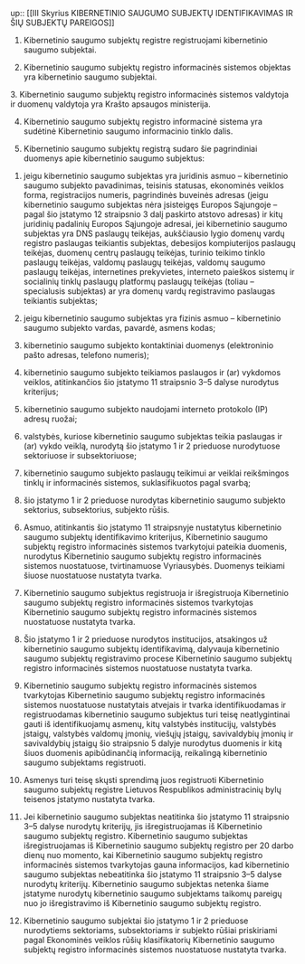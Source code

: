 up:: [[III Skyrius KIBERNETINIO SAUGUMO SUBJEKTŲ IDENTIFIKAVIMAS IR ŠIŲ SUBJEKTŲ PAREIGOS]]

1. Kibernetinio saugumo subjektų registre registruojami kibernetinio saugumo subjektai.

2. Kibernetinio saugumo subjektų registro informacinės sistemos objektas yra kibernetinio saugumo subjektai.

3. Kibernetinio saugumo subjektų registro informacinės sistemos valdytoja ir duomenų valdytoja yra Krašto apsaugos ministerija.

4. Kibernetinio saugumo subjektų registro informacinė sistema yra sudėtinė Kibernetinio saugumo informacinio tinklo dalis.

5. Kibernetinio saugumo subjektų registrą sudaro šie pagrindiniai duomenys apie kibernetinio saugumo subjektus:

1) jeigu kibernetinio saugumo subjektas yra juridinis asmuo – kibernetinio saugumo subjekto pavadinimas, teisinis statusas, ekonominės veiklos forma, registracijos numeris, pagrindinės buveinės adresas (jeigu kibernetinio saugumo subjektas nėra įsisteigęs Europos Sąjungoje – pagal šio įstatymo 12 straipsnio 3 dalį paskirto atstovo adresas) ir kitų juridinių padalinių Europos Sąjungoje adresai, jei kibernetinio saugumo subjektas yra DNS paslaugų teikėjas, aukščiausio lygio domenų vardų registro paslaugas teikiantis subjektas, debesijos kompiuterijos paslaugų teikėjas, duomenų centrų paslaugų teikėjas, turinio teikimo tinklo paslaugų teikėjas, valdomų paslaugų teikėjas, valdomų saugumo paslaugų teikėjas, internetines prekyvietes, interneto paieškos sistemų ir socialinių tinklų paslaugų platformų paslaugų teikėjas (toliau – specialusis subjektas) ar yra domenų vardų registravimo paslaugas teikiantis subjektas;

2) jeigu kibernetinio saugumo subjektas yra fizinis asmuo – kibernetinio saugumo subjekto vardas, pavardė, asmens kodas;

3) kibernetinio saugumo subjekto kontaktiniai duomenys (elektroninio pašto adresas, telefono numeris);

4) kibernetinio saugumo subjekto teikiamos paslaugos ir (ar) vykdomos veiklos, atitinkančios šio įstatymo 11 straipsnio 3–5 dalyse nurodytus kriterijus;

5) kibernetinio saugumo subjekto naudojami interneto protokolo (IP) adresų ruožai;

6) valstybės, kuriose kibernetinio saugumo subjektas teikia paslaugas ir (ar) vykdo veiklą, nurodytą šio įstatymo 1 ir 2 prieduose nurodytuose sektoriuose ir subsektoriuose;

7) kibernetinio saugumo subjekto paslaugų teikimui ar veiklai reikšmingos tinklų ir informacinės sistemos, suklasifikuotos pagal svarbą;

8) šio įstatymo 1 ir 2 prieduose nurodytas kibernetinio saugumo subjekto sektorius, subsektorius, subjekto rūšis.

6. Asmuo, atitinkantis šio įstatymo 11 straipsnyje nustatytus kibernetinio saugumo subjektų identifikavimo kriterijus, Kibernetinio saugumo subjektų registro informacinės sistemos tvarkytojui pateikia duomenis, nurodytus Kibernetinio saugumo subjektų registro informacinės sistemos nuostatuose, tvirtinamuose Vyriausybės. Duomenys teikiami šiuose nuostatuose nustatyta tvarka.

7. Kibernetinio saugumo subjektus registruoja ir išregistruoja Kibernetinio saugumo subjektų registro informacinės sistemos tvarkytojas Kibernetinio saugumo subjektų registro informacinės sistemos nuostatuose nustatyta tvarka.

8. Šio įstatymo 1 ir 2 prieduose nurodytos institucijos, atsakingos už kibernetinio saugumo subjektų identifikavimą, dalyvauja kibernetinio saugumo subjektų registravimo procese Kibernetinio saugumo subjektų registro informacinės sistemos nuostatuose nustatyta tvarka.

9. Kibernetinio saugumo subjektų registro informacinės sistemos tvarkytojas Kibernetinio saugumo subjektų registro informacinės sistemos nuostatuose nustatytais atvejais ir tvarka identifikuodamas ir registruodamas kibernetinio saugumo subjektus turi teisę neatlygintinai gauti iš identifikuojamų asmenų, kitų valstybės institucijų, valstybės įstaigų, valstybės valdomų įmonių, viešųjų įstaigų, savivaldybių įmonių ir savivaldybių įstaigų šio straipsnio 5 dalyje nurodytus duomenis ir kitą šiuos duomenis apibūdinančią informaciją, reikalingą kibernetinio saugumo subjektams registruoti.

10. Asmenys turi teisę skųsti sprendimą juos registruoti Kibernetinio saugumo subjektų registre Lietuvos Respublikos administracinių bylų teisenos įstatymo nustatyta tvarka.

11. Jei kibernetinio saugumo subjektas neatitinka šio įstatymo 11 straipsnio 3–5 dalyse nurodytų kriterijų, jis išregistruojamas iš Kibernetinio saugumo subjektų registro. Kibernetinio saugumo subjektas išregistruojamas iš Kibernetinio saugumo subjektų registro per 20 darbo dienų nuo momento, kai Kibernetinio saugumo subjektų registro informacinės sistemos tvarkytojas gauna informacijos, kad kibernetinio saugumo subjektas nebeatitinka šio įstatymo 11 straipsnio 3–5 dalyse nurodytų kriterijų. Kibernetinio saugumo subjektas netenka šiame įstatyme nurodytų kibernetinio saugumo subjektams taikomų pareigų nuo jo išregistravimo iš Kibernetinio saugumo subjektų registro.

12. Kibernetinio saugumo subjektai šio įstatymo 1 ir 2 prieduose nurodytiems sektoriams, subsektoriams ir subjekto rūšiai priskiriami pagal Ekonominės veiklos rūšių klasifikatorių Kibernetinio saugumo subjektų registro informacinės sistemos nuostatuose nustatyta tvarka.